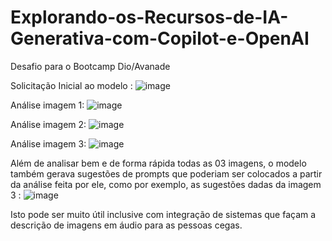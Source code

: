 # Explorando-os-Recursos-de-IA-Generativa-com-Copilot-e-OpenAI
Desafio para o Bootcamp Dio/Avanade

Solicitação Inicial ao modelo : 
![image](https://github.com/user-attachments/assets/c35be422-4b17-46e4-a57e-6f79fe008ba4)

Análise imagem 1:
![image](https://github.com/user-attachments/assets/f0359fe9-16e7-4ccb-a80c-db5f14960a15)

Análise imagem 2:
![image](https://github.com/user-attachments/assets/68208d09-4236-4124-bd68-c68ac760fa09)

Análise imagem 3:
![image](https://github.com/user-attachments/assets/f9a8e093-0893-4f48-b242-e01f54e07152)


Além de analisar bem e de forma rápida todas as 03 imagens, o modelo também gerava sugestões de prompts que poderiam ser colocados a partir da análise feita por ele, como por exemplo, as sugestões dadas da imagem 3  : 
![image](https://github.com/user-attachments/assets/45e673dc-5d4f-417f-ac8b-6f547be9f706)


Isto pode ser muito útil inclusive com integração de sistemas que façam a descrição de imagens em áudio para as pessoas cegas.
